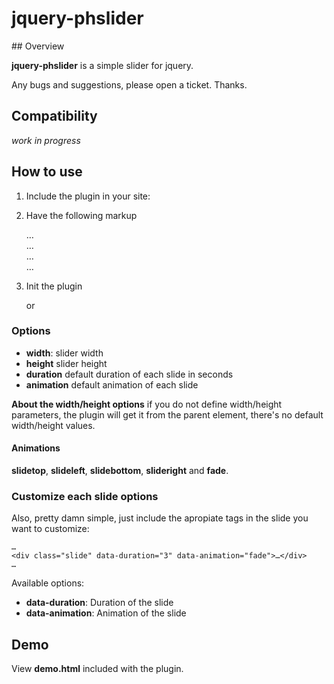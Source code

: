# jquery-phslider

## Overview

**jquery-phslider** is a simple slider for jquery. 

Any bugs and suggestions, please open a ticket. Thanks.

## Compatibility 

*work in progress*

## How to use

1) Include the plugin in your site:

	<script async type="text/javascript" src="jquery-phslider.js"></script>
	
2) Have the following markup

	<div class="the-main-layer">
		<div class="slide">…</div>
		<div class="slide">…</div>
		<div class="slide">…</div>
		<div class="slide">…</div>
	</div>
	
3) Init the plugin

	<script type="text/javascript">
		$(function() {
			$('.the-main-layer').phslider();
		})
	</script>
	
	or
	
	<script type="text/javascript">
		$(function() {
			$('.the-main-layer').phslider({ 
				option: value
			});
		})
	</script>

### Options

- **width**: slider width
- **height** slider height
- **duration** default duration of each slide in seconds
- **animation** default animation of each slide

**About the width/height options** if you do not define width/height parameters, the plugin will get it from the parent element, there's no default width/height values.

#### Animations

**slidetop**, **slideleft**, **slidebottom**, **slideright** and **fade**.

###  Customize each slide options

Also, pretty damn simple, just include the apropiate tags in the slide you want to customize:

	…
	<div class="slide" data-duration="3" data-animation="fade">…</div>
	… 
	
Available options:

- **data-duration**: Duration of the slide
- **data-animation**: Animation of the slide 

## Demo

View **demo.html** included with the plugin.